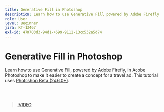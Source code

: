 ```yaml
---
title: Generative Fill in Photoshop
description: Learn how to use Generative Fill powered by Adobe Firefly
role: User
level: Beginner
jira: KT-13467
exl-id: 470703d3-94d1-4699-9112-13cc532a5d74
---
```

# Generative Fill in Photoshop

Learn how to use Generative Fill, powered by Adobe Firefly, in Adobe Photoshop to make it easier to create a concept for a travel ad. This tutorial uses [Photoshop Beta (24.6.0+)](https://helpx.adobe.com/x-productkb/global/creative-cloud-beta.html).

<br>&nbsp;

>[!VIDEO](https://video.tv.adobe.com/v/3420537?quality=12&learn=on&hidetitle=true)
